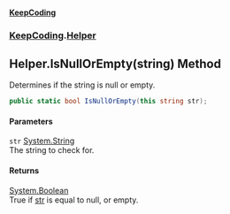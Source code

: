 #### [KeepCoding](index.md 'index')
### [KeepCoding](KeepCoding.md 'KeepCoding').[Helper](KeepCoding_Helper.md 'KeepCoding.Helper')
## Helper.IsNullOrEmpty(string) Method
Determines if the string is null or empty.  
```csharp
public static bool IsNullOrEmpty(this string str);
```
#### Parameters
<a name='KeepCoding_Helper_IsNullOrEmpty(string)_str'></a>
`str` [System.String](https://docs.microsoft.com/en-us/dotnet/api/System.String 'System.String')  
The string to check for.
  
#### Returns
[System.Boolean](https://docs.microsoft.com/en-us/dotnet/api/System.Boolean 'System.Boolean')  
True if [str](KeepCoding_Helper_IsNullOrEmpty(string).md#KeepCoding_Helper_IsNullOrEmpty(string)_str 'KeepCoding.Helper.IsNullOrEmpty(string).str') is equal to null, or empty.
